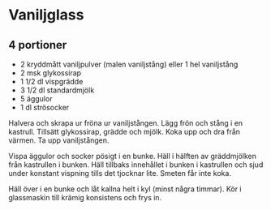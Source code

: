 # Vaniljglass

## 4 portioner

- 2 kryddmått vaniljpulver (malen vaniljstång) eller 1 hel vaniljstång
- 2 msk glykossirap
- 1 1/2 dl vispgrädde
- 3 1/2 dl standardmjölk
- 5 äggulor
- 1 dl strösocker

Halvera och skrapa ur fröna ur vaniljstången. Lägg frön och stång i en kastrull. Tillsätt
glykossirap, grädde och mjölk. Koka upp och dra från värmen. Ta upp vaniljstången.

Vispa äggulor och socker pösigt i en bunke. Häll i hälften av gräddmjölken från kastrullen
i bunken. Häll tillbaks innehållet i bunken i kastrullen och sjud under konstant vispning
tills det tjocknar lite. Smeten får inte koka.

Häll över i en bunke och låt kallna helt i kyl (minst några timmar). Kör i glassmaskin till
krämig konsistens och frys in.
